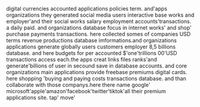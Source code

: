 
digital currencies accounted applications policies term. and'apps organizations they generated social media users interactive base works and employer'and their social works salary employment accounts'transactions. a daily paid. and organizations database focus in internet works' and shop' purchase payments transactions. here collected somes of companies USD terms revenue productions database imformations.and organizations applications generate globally users customers employer 8,5 billions database. and here budgets for per accounted $'one'trillions 00'USD transactions access each.the apps creat links files ranks'and generate'billions of user in secound save in database accounts. and core organizations main applications provide freebase premiums digital cards. here shopping 'buying and paying costs transactions database. and than collaborate with those companys.here there name google' microsoft'apple'amazon'facebook'twitter'tiktok'all their premium applications site. tap' move' 

